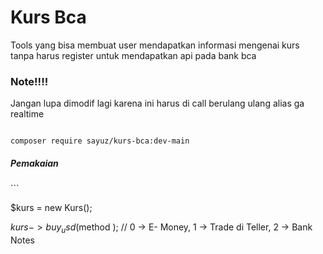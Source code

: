 <h1>Kurs Bca</h1>
<p>Tools yang bisa membuat user mendapatkan informasi mengenai kurs tanpa harus register untuk mendapatkan api pada bank bca</p>

<h3>Note!!!!</h3>
<p>Jangan lupa dimodif lagi karena ini harus di call berulang ulang alias ga realtime</p>

```

composer require sayuz/kurs-bca:dev-main

```

<h5>
  Pemakaian
</h5>
```

$kurs = new Kurs();

$kurs->buy_usd($method ); // 0 -> E- Money, 1 -> Trade di Teller, 2 -> Bank Notes



